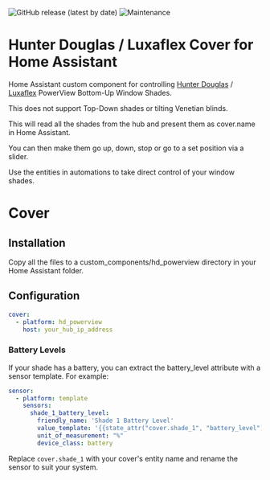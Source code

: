 ![GitHub release (latest by date)](https://img.shields.io/github/v/release/safepay/cover.hd_powerview) ![Maintenance](https://img.shields.io/maintenance/yes/2019.svg)



# Hunter Douglas / Luxaflex Cover for Home Assistant
Home Assistant custom component for controlling [Hunter Douglas](https://www.hunterdouglas.com/operating-systems/motorized/powerview-motorization) / [Luxaflex](https://www.luxaflex.com.au/products/smart-home-automation-and-motorisation/powerview-motorisation/) PowerView Bottom-Up Window Shades.

This does not support Top-Down shades or tilting Venetian blinds.

This will read all the shades from the hub and present them as cover.name in Home Assistant.

You can then make them go up, down, stop or go to a set position via a slider.

Use the entities in automations to take direct control of your window shades.

# Cover
## Installation
Copy all the files to a custom_components/hd_powerview directory in your Home Assistant folder.

## Configuration
```yaml
cover:
  - platform: hd_powerview
    host: your_hub_ip_address
```

### Battery Levels
If your shade has a battery, you can extract the battery_level attribute with a sensor template. For example:
```yaml
sensor:
  - platform: template
    sensors:
      shade_1_battery_level:
        friendly_name: 'Shade 1 Battery Level'
        value_template: '{{state_attr("cover.shade_1", "battery_level")}}'
        unit_of_measurement: "%"
        device_class: battery
```
Replace ```cover.shade_1``` with your cover's entity name and rename the sensor to suit your system.
